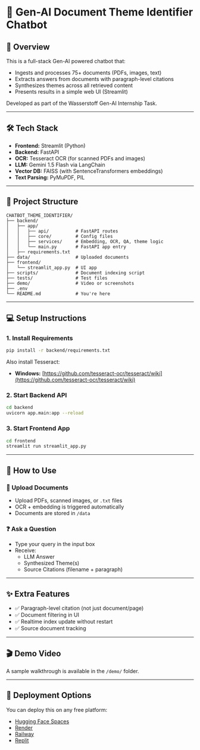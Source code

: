# 🧠 Gen-AI Document Theme Identifier Chatbot

## 🚀 Overview

This is a full-stack Gen-AI powered chatbot that:

- Ingests and processes 75+ documents (PDFs, images, text)
- Extracts answers from documents with paragraph-level citations
- Synthesizes themes across all retrieved content
- Presents results in a simple web UI (Streamlit)

Developed as part of the Wasserstoff Gen-AI Internship Task.

---

## 🛠️ Tech Stack

- **Frontend:** Streamlit (Python)
- **Backend:** FastAPI
- **OCR:** Tesseract OCR (for scanned PDFs and images)
- **LLM:** Gemini 1.5 Flash via LangChain
- **Vector DB:** FAISS (with SentenceTransformers embeddings)
- **Text Parsing:** PyMuPDF, PIL

---

## 📁 Project Structure

```
CHATBOT_THEME_IDENTIFIER/
├── backend/
│   ├── app/
│   │   ├── api/          # FastAPI routes
│   │   ├── core/         # Config files
│   │   ├── services/     # Embedding, OCR, QA, theme logic
│   │   └── main.py       # FastAPI app entry
│   ├── requirements.txt
├── data/                 # Uploaded documents
├── frontend/
│   └── streamlit_app.py  # UI app
├── scripts/              # Document indexing script
├── tests/                # Test files
├── demo/                 # Video or screenshots
├── .env
└── README.md             # You're here
```

---

## 💻 Setup Instructions

### 1. Install Requirements

```bash
pip install -r backend/requirements.txt
```

Also install Tesseract:

- **Windows:** [https://github.com/tesseract-ocr/tesseract/wiki](https://github.com/tesseract-ocr/tesseract/wiki)

### 2. Start Backend API

```bash
cd backend
uvicorn app.main:app --reload
```

### 3. Start Frontend App

```bash
cd frontend
streamlit run streamlit_app.py
```

---

## 📂 How to Use

### 📁 Upload Documents

- Upload PDFs, scanned images, or `.txt` files
- OCR + embedding is triggered automatically
- Documents are stored in `/data`

### ❓ Ask a Question

- Type your query in the input box
- Receive:
  - LLM Answer
  - Synthesized Theme(s)
  - Source Citations (filename + paragraph)

---

## ✨ Extra Features

- ✅ Paragraph-level citation (not just document/page)
- ✅ Document filtering in UI
- ✅ Realtime index update without restart
- ✅ Source document tracking

---

## 🎬 Demo Video

A sample walkthrough is available in the `/demo/` folder.

---

## 🚀 Deployment Options

You can deploy this on any free platform:

- [Hugging Face Spaces](https://huggingface.co/spaces)
- [Render](https://render.com)
- [Railway](https://railway.app)
- [Replit](https://replit.com)

